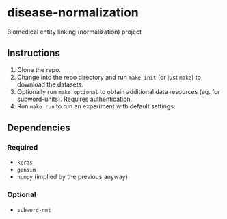 # disease-normalization
Biomedical entity linking (normalization) project

## Instructions

1. Clone the repo.
1. Change into the repo directory and run `make init` (or just `make`) to download the datasets.
1. Optionally run `make optional` to obtain additional data resources (eg. for subword-units). Requires authentication.
1. Run `make run` to run an experiment with default settings.


## Dependencies

### Required
* `keras`
* `gensim`
* `numpy` (implied by the previous anyway)

### Optional
* `subword-nmt`
